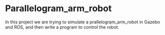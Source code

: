 # Parallelogram_arm_robot
In this project we are trying to simulate a prallelogram_arm_robot in Gazebo and  ROS, and then write a program to control the robot. 
